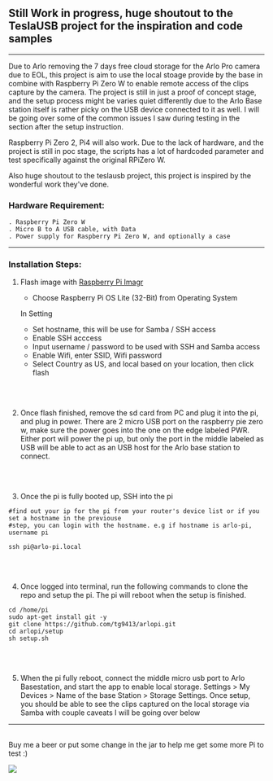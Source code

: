 ## Still Work in progress, huge shoutout to the TeslaUSB project for the inspiration and code samples

****


Due to Arlo removing the 7 days free cloud storage for the Arlo Pro camera due to EOL, this project is aim to use the local stoage provide by the base in combine with Raspberry Pi Zero W to enable remote access of the clips capture by the camera. The project is still in just a proof of concept stage, and the setup process might be varies quiet differently due to the Arlo Base station itself is rather picky on the USB device connected to it as well. I will be going over some of the common issues I saw during testing in the section after the setup instruction.


Raspberry Pi Zero 2, Pi4 will also work. Due to the lack of hardware, and the project is still in poc stage, the scripts has a lot of hardcoded parameter and test specifically against the original RPiZero W.

Also huge shoutout to the teslausb project, this project is inspired by the wonderful work they've done.

### Hardware Requirement:
    
    . Raspberry Pi Zero W 
    . Micro B to A USB cable, with Data 
    . Power supply for Raspberry Pi Zero W, and optionally a case


****
### Installation Steps:
1. Flash image with [Raspberry Pi Imagr](https://www.raspberrypi.com/software/)
     - Choose Raspberry Pi OS Lite (32-Bit) from Operating System <br> 

    In Setting 
     - Set hostname, this will be use for Samba / SSH access
     - Enable SSH acccess
     - Input username / password to be used with SSH and Samba access
     - Enable Wifi, enter SSID, Wifi password
     - Select Country as US, and local based on your location, then click flash
<br>
<br>

2. Once flash finished, remove the sd card from PC and plug it into the pi, and plug in power. There are 2 micro USB port on the raspberry pie zero w, make sure the power goes into the one on the edge labeled PWR. Either port will power the pi up, but only the port in the middle labeled as USB will be able to act as an USB host for the Arlo base station to connect. 

<br>
<br>

3. Once the pi is fully booted up, SSH into the pi
 ```
 #find out your ip for the pi from your router's device list or if you set a hostname in the previouse
 #step, you can login with the hostname. e.g if hostname is arlo-pi, username pi

 ssh pi@arlo-pi.local
 ```
 
 <br>
 <br>
 
4. Once logged into terminal, run the following commands to clone the repo and setup the pi. The pi will reboot when the setup is finished.
 ```
 cd /home/pi
 sudo apt-get install git -y
 git clone https://github.com/tg9413/arlopi.git
 cd arlopi/setup
 sh setup.sh
 ```
<br>
<br>

5. When the pi fully reboot, connect the middle micro usb port to Arlo Basestation, and start the app to enable local storage. Settings > My Devices > Name of the base Station > Storage Settings. Once setup, you should be able to see the clips captured on the local storage via Samba with couple caveats I will be going over below




****
<br>
Buy me a beer or put some change in the jar to help me get some more Pi to test :) 

[![](https://www.paypalobjects.com/en_US/i/btn/btn_donateCC_LG.gif)](https://www.paypal.com/donate/?hosted_button_id=J58W48P8U345G)